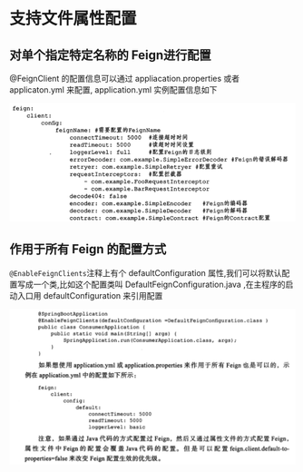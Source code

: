 # 支持文件属性配置

## 对单个指定特定名称的 Feign进行配置

@FeignClient 的配置信息可以通过 appliacation.properties 或者 applicaton.yml 来配置, application.yml 实例配置信息如下

![image-20200525220104559](assets/image-20200525220104559.png)

## 作用于所有 Feign 的配置方式

`@EnableFeignClients`注释上有个 defaultConfiguration 属性,我们可以将默认配置写成一个类,比如这个配置类叫 DefaultFeignConfiguration.java ,在主程序的启动入口用 defaultConfiguration 来引用配置

![image-20200525220309045](assets/image-20200525220309045.png)

